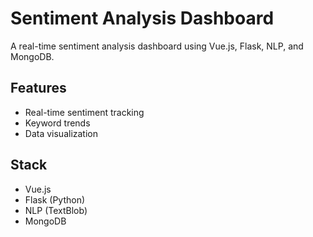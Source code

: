 
# Sentiment Analysis Dashboard

A real-time sentiment analysis dashboard using Vue.js, Flask, NLP, and MongoDB.

## Features

- Real-time sentiment tracking
- Keyword trends
- Data visualization

## Stack

- Vue.js
- Flask (Python)
- NLP (TextBlob)
- MongoDB
